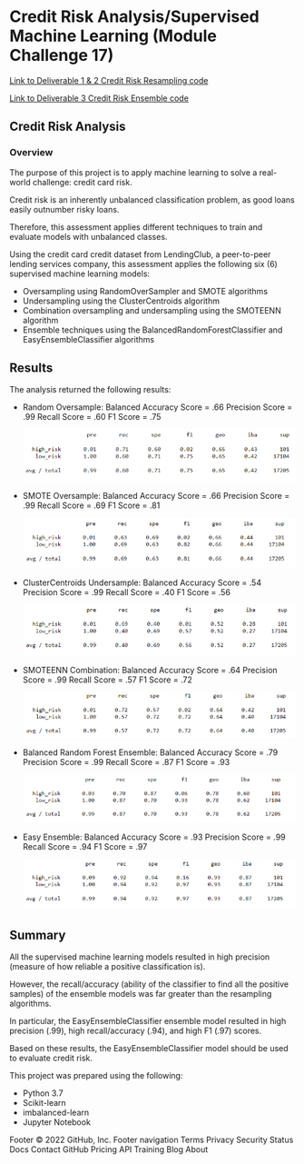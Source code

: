 # Credit Risk Analysis/Supervised Machine Learning (Module Challenge 17)

[Link to Deliverable 1 & 2 Credit Risk Resampling code](credit_risk_resampling.ipynb)

[Link to Deliverable 3 Credit Risk Ensemble code](credit_risk_ensemble_.ipynb)

## Credit Risk Analysis

### Overview
The purpose of this project is to apply machine learning to solve a real-world challenge: credit card risk.

Credit risk is an inherently unbalanced classification problem, as good loans easily outnumber risky loans. 

Therefore, this assessment applies different techniques to train and evaluate models with unbalanced classes.

Using the credit card credit dataset from LendingClub, a peer-to-peer lending services company, this assessment applies the following six (6) supervised machine learning models:

* Oversampling using RandomOverSampler and SMOTE algorithms
* Undersampling using the ClusterCentroids algorithm
* Combination oversampling and undersampling using the SMOTEENN algorithm
* Ensemble techniques using the BalancedRandomForestClassifier and EasyEnsembleClassifier algorithms

## Results

The analysis returned the following results:

* Random Oversample:
  Balanced Accuracy Score = .66
  Precision Score = .99
  Recall Score = .60
  F1 Score = .75

  ![RandomOverSample](Naive_Oversample.PNG)
  
* SMOTE Oversample: 
  Balanced Accuracy Score = .66
  Precision Score = .99
  Recall Score = .69
  F1 Score = .81

  ![SMOTE OverSample](Smote_Oversample.PNG)

* ClusterCentroids Undersample: 
  Balanced Accuracy Score = .54
  Precision Score = .99
  Recall Score = .40
  F1 Score = .56

  ![ClusterCentroids Undersample](Cluster_Undersample.PNG)

* SMOTEENN Combination: 
  Balanced Accuracy Score = .64
  Precision Score = .99
  Recall Score = .57
  F1 Score = .72


  ![SMOTEENN Combination](Smoteen_Combo.PNG)

* Balanced Random Forest Ensemble: 
  Balanced Accuracy Score = .79
  Precision Score = .99
  Recall Score = .87
  F1 Score = .93

  ![Balanced Random Forest Ensemble](BRF.PNG)

* Easy Ensemble: 
  Balanced Accuracy Score = .93
  Precision Score = .99
  Recall Score = .94
  F1 Score = .97

  ![Easy Ensemble](EEC.PNG)


## Summary

All the supervised machine learning models resulted in high precision (measure of how reliable a positive classification is).

However, the recall/accuracy (ability of the classifier to find all the positive samples) of the ensemble models was far greater than the resampling algorithms.  

In particular, the EasyEnsembleClassifier ensemble model resulted in high precision (.99), high recall/accuracy (.94), and high F1 (.97) scores.

Based on these results, the EasyEnsembleClassifier model should be used to evaluate credit risk.

This project was prepared using the following:
* Python 3.7
* Scikit-learn
* imbalanced-learn
* Jupyter Notebook

Footer
© 2022 GitHub, Inc.
Footer navigation
Terms
Privacy
Security
Status
Docs
Contact GitHub
Pricing
API
Training
Blog
About
